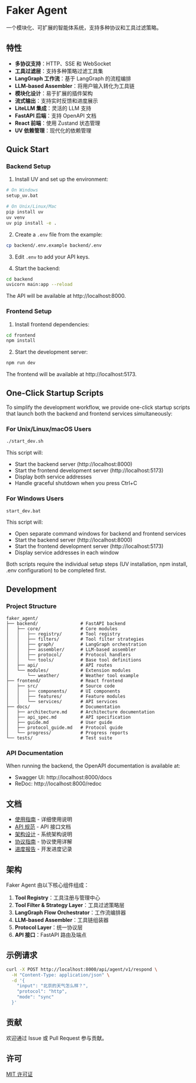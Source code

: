 # Faker Agent

一个模块化、可扩展的智能体系统，支持多种协议和工具过滤策略。

## 特性

- **多协议支持**：HTTP、SSE 和 WebSocket
- **工具过滤层**：支持多种策略过滤工具集
- **LangGraph 工作流**：基于 LangGraph 的流程编排
- **LLM-based Assembler**：将用户输入转化为工具链
- **模块化设计**：易于扩展的插件架构
- **流式输出**：支持实时反馈和进度展示
- **LiteLLM 集成**：灵活的 LLM 支持
- **FastAPI 后端**：支持 OpenAPI 文档
- **React 前端**：使用 Zustand 状态管理
- **UV 依赖管理**：现代化的依赖管理

## Quick Start

### Backend Setup

1. Install UV and set up the environment:

```bash
# On Windows
setup_uv.bat

# On Unix/Linux/Mac
pip install uv
uv venv
uv pip install -e .
```

2. Create a `.env` file from the example:

```bash
cp backend/.env.example backend/.env
```

3. Edit `.env` to add your API keys.

4. Start the backend:

```bash
cd backend
uvicorn main:app --reload
```

The API will be available at http://localhost:8000.

### Frontend Setup

1. Install frontend dependencies:

```bash
cd frontend
npm install
```

2. Start the development server:

```bash
npm run dev
```

The frontend will be available at http://localhost:5173.

## One-Click Startup Scripts

To simplify the development workflow, we provide one-click startup scripts that launch both the backend and frontend services simultaneously:

### For Unix/Linux/macOS Users

```bash
./start_dev.sh
```

This script will:
- Start the backend server (http://localhost:8000)
- Start the frontend development server (http://localhost:5173)
- Display both service addresses
- Handle graceful shutdown when you press Ctrl+C

### For Windows Users

```cmd
start_dev.bat
```

This script will:
- Open separate command windows for backend and frontend services
- Start the backend server (http://localhost:8000)
- Start the frontend development server (http://localhost:5173)
- Display service addresses in each window

Both scripts require the individual setup steps (UV installation, npm install, .env configuration) to be completed first.

## Development

### Project Structure

```
faker_agent/
├── backend/                # FastAPI backend
│   ├── core/               # Core modules
│   │   ├── registry/       # Tool registry
│   │   ├── filters/        # Tool filter strategies
│   │   ├── graph/          # LangGraph orchestration
│   │   ├── assembler/      # LLM-based assembler
│   │   ├── protocol/       # Protocol handlers
│   │   └── tools/          # Base tool definitions
│   ├── api/                # API routes
│   └── modules/            # Extension modules
│       └── weather/        # Weather tool example
├── frontend/               # React frontend
│   ├── src/                # Source code
│   │   ├── components/     # UI components
│   │   ├── features/       # Feature modules
│   │   └── services/       # API services
├── docs/                   # Documentation
│   ├── architecture.md     # Architecture documentation
│   ├── api_spec.md         # API specification
│   ├── guide.md            # User guide
│   ├── protocol_guide.md   # Protocol guide
│   └── progress/           # Progress reports
└── tests/                  # Test suite
```

### API Documentation

When running the backend, the OpenAPI documentation is available at:

- Swagger UI: http://localhost:8000/docs
- ReDoc: http://localhost:8000/redoc

## 文档

- [使用指南](docs/guide.md) - 详细使用说明
- [API 规范](docs/api_spec.md) - API 接口文档
- [架构设计](docs/architecture.md) - 系统架构说明
- [协议指南](docs/protocol_guide.md) - 协议使用详解
- [进度报告](docs/progress/) - 开发进度记录

## 架构

Faker Agent 由以下核心组件组成：

1. **Tool Registry**：工具注册与管理中心
2. **Tool Filter & Strategy Layer**：工具过滤策略层
3. **LangGraph Flow Orchestrator**：工作流编排器
4. **LLM-based Assembler**：工具链组装器
5. **Protocol Layer**：统一协议层
6. **API 接口**：FastAPI 路由及端点

## 示例请求

```bash
curl -X POST http://localhost:8000/api/agent/v1/respond \
  -H "Content-Type: application/json" \
  -d '{
    "input": "北京的天气怎么样？",
    "protocol": "http",
    "mode": "sync"
  }'
```

## 贡献

欢迎通过 Issue 或 Pull Request 参与贡献。

## 许可

[MIT 许可证](LICENSE)